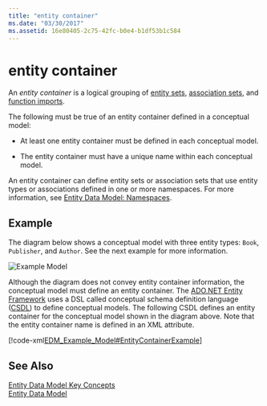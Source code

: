```yaml
---
title: "entity container"
ms.date: "03/30/2017"
ms.assetid: 16e80405-2c75-42fc-b0e4-b1df53b1c584
---
```

# entity container
An *entity container* is a logical grouping of [entity sets](../../../../docs/framework/data/adonet/entity-set.md), [association sets](../../../../docs/framework/data/adonet/association-set.md), and [function imports](../../../../docs/framework/data/adonet/model-declared-function.md).  
  
 The following must be true of an entity container defined in a conceptual model:  
  
- At least one entity container must be defined in each conceptual model.  
  
- The entity container must have a unique name within each conceptual model.  
  
 An entity container can define entity sets or association sets that use entity types or associations defined in one or more namespaces. For more information, see [Entity Data Model: Namespaces](../../../../docs/framework/data/adonet/entity-data-model-namespaces.md).  
  
## Example  
 The diagram below shows a conceptual model with three entity types: `Book`, `Publisher`, and `Author`.  See the next example for more information.  
  
 ![Example Model](../../../../docs/framework/data/adonet/media/examplemodel.gif "ExampleModel")  
  
 Although the diagram does not convey entity container information, the conceptual model must define an entity container. The [ADO.NET Entity Framework](../../../../docs/framework/data/adonet/ef/index.md) uses a DSL called conceptual schema definition language ([CSDL](../../../../docs/framework/data/adonet/ef/language-reference/csdl-specification.md)) to define conceptual models. The following CSDL defines an entity container for the conceptual model shown in the diagram above. Note that the entity container name is defined in an XML attribute.  
  
 [!code-xml[EDM_Example_Model#EntityContainerExample](../../../../samples/snippets/xml/VS_Snippets_Data/edm_example_model/xml/books.edmx#entitycontainerexample)]  
  
## See Also  
 [Entity Data Model Key Concepts](../../../../docs/framework/data/adonet/entity-data-model-key-concepts.md)  
 [Entity Data Model](../../../../docs/framework/data/adonet/entity-data-model.md)
